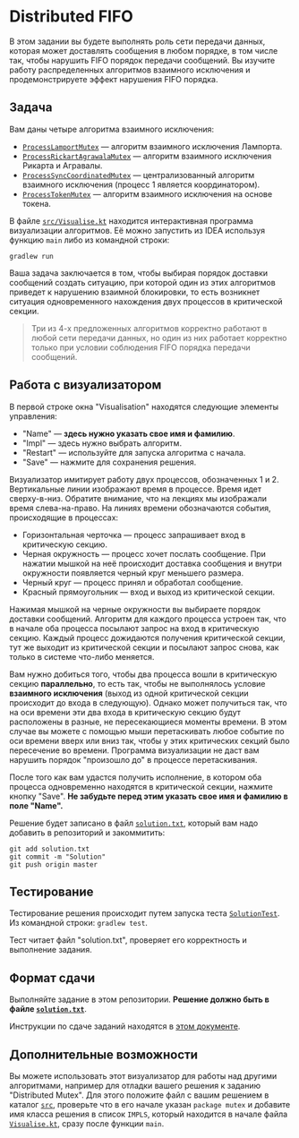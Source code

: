﻿# Distributed FIFO

В этом задании вы будете выполнять роль сети передачи данных, которая может доставлять сообщения
в любом порядке, в том числе так, чтобы нарушить FIFO порядок передачи сообщений. 
Вы изучите работу распределенных алгоритмов взаимного исключения и продемонстрируете эффект нарушения FIFO порядка. 

## Задача

Вам даны четыре алгоритма взаимного исключения:

* [`ProcessLamportMutex`](src/ProcessLamportMutex.kt) &mdash; алгоритм взаимного исключения Лампорта.
* [`ProcessRickartAgrawalaMutex`](src/ProcessRickartAgrawalaMutex.kt) &mdash; алгоритм взаимного исключения Рикарта и Агравалы.
* [`ProcessSyncCoordinatedMutex`](src/ProcessSyncCoordinatedMutex.kt) &mdash; централизованный алгоритм взаимного исключения (процесс 1 является координатором).
* [`ProcessTokenMutex`](src/ProcessTokenMutex.kt) &mdash; алгоритм взаимного исключения на основе токена.

В файле [`src/Visualise.kt`](src/Visualise.kt) находится интерактивная программа визуализации алгоритмов. 
Её можно запустить из IDEA используя функцию `main` либо из командной строки: 

```shell script
gradlew run
```

Ваша задача заключается в том, чтобы выбирая порядок доставки сообщений создать ситуацию, при которой один
из этих алгоритмов приведет к нарушению взаимной блокировки, то есть возникнет ситуация одновременного
нахождения двух процессов в критической секции.

> Три из 4-х предложенных алгоритмов корректно работают в любой сети передачи данных, но один из них
> работает корректно только при условии соблюдения FIFO порядка передачи сообщений. 

## Работа с визуализатором

В первой строке окна "Visualisation" находятся следующие элементы управления:

* "Name" &mdash; **здесь нужно указать свое имя и фамилию**.
* "Impl" &mdash; здесь нужно выбрать алгоритм. 
* "Restart" &mdash; используйте для запуска алгоритма с начала. 
* "Save" &mdash; нажмите для сохранения решения.

Визуализатор имитирует работу двух процессов, обозначенных 1 и 2. Вертикальные линии изображают
время в процессе. Время идет сверху-в-низ. Обратите внимание, что на лекциях мы изображали время слева-на-право.
На линиях времени обозначаются события, происходящие в процессах:

* Горизонтальная черточка &mdash; процесс запрашивает вход в критическую секцию.
* Черная окружность &mdash; процесс хочет послать сообщение. При нажатии мышкой на неё происходит доставка сообщения и внутри окружности появляется черный круг меньшего размера. 
* Черный круг &mdash; процесс принял и обработал сообщение. 
* Красный прямоугольник &mdash; вход и выход из критической секции.

Нажимая мышкой на черные окружности вы выбираете порядок доставки сообщений. Алгоритм для каждого процесса устроен так,
что в начале оба процесса посылают запрос на вход в критическую секцию. Каждый процесс дожидаются получения критической
секции, тут же выходит из критической секции и посылают запрос снова, как только в системе что-либо меняется.

Вам нужно добиться того, чтобы два процесса вошли в критическую секцию **параллельно**, то есть так, чтобы не выполнялось
условие **взаимного исключения** (выход из одной критической секции происходит до входа в следующую). 
Однако может получиться так, что на оси времени эти два входа в критическую секцию будут расположены в разные,
не пересекающиеся моменты времени. В этом случае вы можете с помощью мыши перетаскивать любое событие по оси
времени вверх или вниз так, чтобы у этих критических секций было пересечение во времени. 
Программа визуализации не даст вам нарушить порядок "произошло до" в процессе перетаскивания. 

После того как вам удастся получить исполнение, в котором оба процесса одновременно находятся в критической
секции, нажмите кнопку "Save". **Не забудьте перед этим указать свое имя и фамилию в поле "Name".**

Решение будет записано в файл [`solution.txt`](solution.txt), который вам
надо добавить в репозиторий и закоммитить:

```shell script
git add solution.txt
git commit -m "Solution"
git push origin master
```

## Тестирование

Тестирование решения происходит путем запуска теста [`SolutionTest`](test/SolutionTest.kt). 
Из командной строки: `gradlew test`. 

Тест читает файл "solution.txt", проверяет его корректность и выполнение задания. 

## Формат сдачи

Выполняйте задание в этом репозитории. 
**Решение должно быть в файле [`solution.txt`](solution.txt)**.

Инструкции по сдаче заданий находятся в
[этом документе](https://docs.google.com/document/d/1kUZl08zUoprZzB2xCX89HbrTkSTAQZens6xAzu-5pvw).

## Дополнительные возможности

Вы можете использовать этот визуализатор для работы над другими алгоритмами, например для отладки вашего
решения к заданию "Distributed Mutex". Для этого положите файл с вашим решением в каталог [`src`](src/),
проверьте что в его начале указан `package mutex` и добавите имя класса решения в список `IMPLS`, который
находится в начале файла [`Visualise.kt`](src/Visualise.kt), сразу после функции `main`.